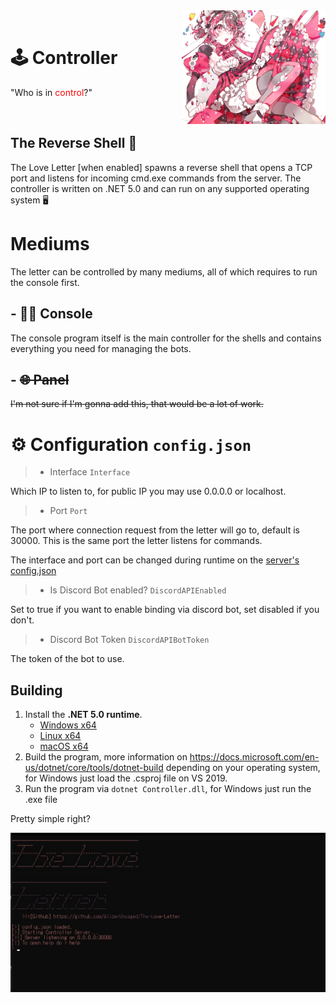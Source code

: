 <div>
  <img width="230" align="right" src="../Repo/Images/3.png" alt="LoveLetter"/>
  <br>
  <h1>🕹️ Controller</h1>
  <p>"Who is in <span style="color:red">control</span>?"</p>
</div>
<br/>

## The Reverse Shell 🐚
The Love Letter [when enabled] spawns a reverse shell that opens a TCP port and listens for incoming cmd.exe commands from the server. The controller is written on .NET 5.0 and can run on any supported operating system 🖥️

# Mediums
The letter can be controlled by many mediums, all of which requires to run the console first.

## - 🐱‍💻 Console
The console program itself is the main controller for the shells and contains everything you need for managing the bots.

## - ~~🌐 Panel~~
~~I'm not sure if I'm gonna add this, that would be a lot of work.~~


# ⚙️ Configuration ```config.json```

> - Interface ```Interface```

Which IP to listen to, for public IP you may use 0.0.0.0 or localhost.

> - Port ```Port```

The port where connection request from the letter will go to, default is 30000. This is the same port the letter listens for commands.

The interface and port can be changed during runtime on the [server's config.json](../Server/)

> - Is Discord Bot enabled? ```DiscordAPIEnabled```

Set to true if you want to enable binding via discord bot, set disabled if you don't.

> - Discord Bot Token ```DiscordAPIBotToken```

The token of the bot to use.

## Building
1. Install the **.NET 5.0 runtime**.
    - [Windows x64](https://dotnet.microsoft.com/download/dotnet/thank-you/runtime-5.0.7-windows-x64-installer)
    - [Linux x64](https://docs.microsoft.com/en-us/dotnet/core/install/linux)
    - [macOS x64](https://dotnet.microsoft.com/download/dotnet/thank-you/runtime-5.0.7-macos-x64-installer)
1. Build the program, more information on https://docs.microsoft.com/en-us/dotnet/core/tools/dotnet-build depending on your operating system, for Windows just load the .csproj file on VS 2019.
1. Run the program via ```dotnet Controller.dll```, for Windows just run the .exe file

Pretty simple right?

<p align="center">
 <img src="../Repo/Images/6.jpg"/>
</p> 